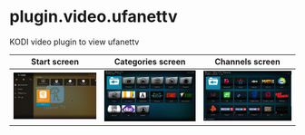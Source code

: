 # plugin.video.ufanettv
KODI video plugin to view ufanettv 

|   Start screen      |     Categories screen      |     Channels screen     |
|------------|-------------|-------------|
| <img src="https://github.com/vansatchen/plugin.video.ufanettv/raw/main/resources/screenshot_1.png" width="250"> | <img src="https://github.com/vansatchen/plugin.video.ufanettv/raw/main/resources/screenshot_2.png" width="250"> | <img src="https://github.com/vansatchen/plugin.video.ufanettv/raw/main/resources/screenshot_3.png" width="250"> |
 
